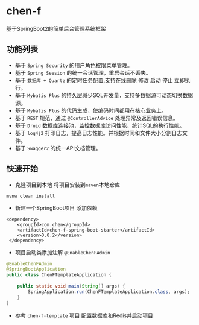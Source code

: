 # chen-f
基于SpringBoot2的简单后台管理系统框架

## 功能列表
* 基于 `Spring Security` 的用户角色权限菜单管理。
* 基于 `Spring Seesion` 的统一会话管理，重启会话不丢失。
* 基于 `数据库 + Quartz` 的定时任务配置,支持在线删除 修改 启动 停止 立即执行。
* 基于 `Mybatis Plus` 的持久层减少SQL开发量，支持多数据源可动态切换数据源。
* 基于 `Mybatis Plus` 的代码生成，使编码时间都用在核心业务上。
* 基于 `REST` 规范，通过 `@ControllerAdvice` 处理异常及返回错误信息。
* 基于 `Druid` 数据库连接池，监控数据库访问性能，统计SQL的执行性能。
* 基于 `log4j2` 打印日志，提高日志性能。并根据时间和文件大小分割日志文件。
* 基于 `Swagger2` 的统一API文档管理。

## 快速开始
* 克隆项目到本地 将项目安装到`maven`本地仓库
```
mvnw clean install
```

* 新建一个SpringBoot项目 添加依赖
```
<dependency>
    <groupId>com.chen</groupId>
    <artifactId>chen-f-spring-boot-starter</artifactId>
    <version>0.0.2</version>
 </dependency>
```

* 项目启动类添加注解 `@EnableChenFAdmin`
```java
@EnableChenFAdmin
@SpringBootApplication
public class ChenFTemplateApplication {
    
    public static void main(String[] args) {
        SpringApplication.run(ChenFTemplateApplication.class, args);
    }
}
```
* 参考 `chen-f-template` 项目 配置数据库和Redis并启动项目 
